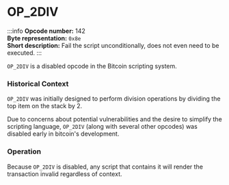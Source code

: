 # OP_2DIV
:::info
**Opcode number:** 142  
**Byte representation:** `0x8e`  
**Short description:** Fail the script unconditionally, does not even need to be executed.
:::

`OP_2DIV` is a disabled opcode in the Bitcoin scripting system.

### Historical Context
`OP_2DIV` was initially designed to perform division operations by dividing the top item on the stack by 2.

Due to concerns about potential vulnerabilities and the desire to simplify the scripting language, `OP_2DIV` (along with several other opcodes) was disabled early in bitcoin's development.

### Operation
Because `OP_2DIV` is disabled, any script that contains it will render the transaction invalid regardless of context.
